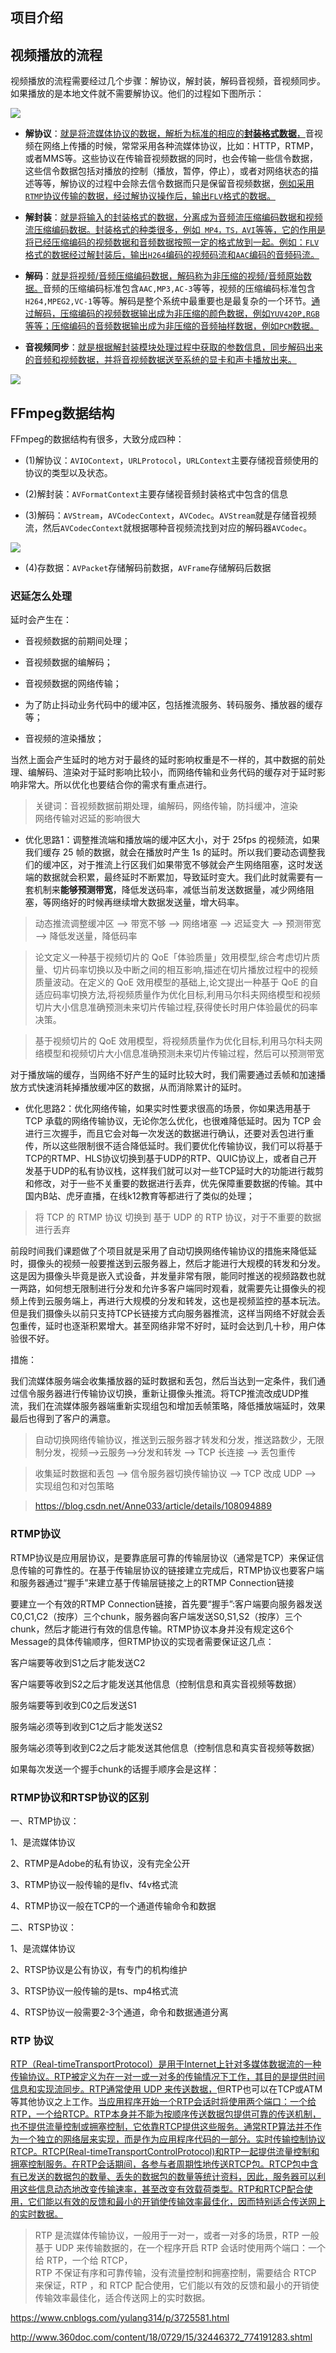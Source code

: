 ## 项目介绍


## 视频播放的流程

视频播放的流程需要经过几个步骤：解协议，解封装，解码音视频，音视频同步。如果播放的是本地文件就不需要解协议。他们的过程如下图所示：

![](./img/project/视频播放流程.png)

- **解协议**：<u>就是将流媒体协议的数据，解析为标准的相应的**封装格式数据**，</u>音视频在网络上传播的时候，常常采用各种流媒体协议，比如：HTTP，RTMP，或者MMS等。这些协议在传输音视频数据的同时，也会传输一些信令数据，这些信令数据包括对播放的控制（播放，暂停，停止），或者对网络状态的描述等等，解协议的过程中会除去信令数据而只是保留音视频数据，<u>例如采用`RTMP`协议传输的数据，经过解协议操作后，输出`FLV`格式的数据。</u>

- **解封装**：<u>就是将输入的封装格式的数据，分离成为音频流压缩编码数据和视频流压缩编码数据。封装格式的种类很多，例如` MP4，TS，AVI`等等，它的作用是将已经压缩编码的视频数据和音频数据按照一定的格式放到一起。例如：`FLV`格式的数据经过解封装后，输出`H264`编码的视频码流和`AAC`编码的音频码流。</u>

- **解码**：<u>就是将视频/音频压缩编码数据，解码称为非压缩的视频/音频原始数据。</u>音频的压缩编码标准包含`AAC,MP3,AC-3`等等，视频的压缩编码标准包含`H264,MPEG2,VC-1`等等。解码是整个系统中最重要也是最复杂的一个环节。<u>通过解码，压缩编码的视频数据输出成为非压缩的颜色数据，例如`YUV420P,RGB`等等；压缩编码的音频数据输出成为非压缩的音频抽样数据，例如`PCM`数据。</u>

- **音视频同步**：<u>就是根据解封装模块处理过程中获取的参数信息，同步解码出来的音频和视频数据，并将音视频数据送至系统的显卡和声卡播放出来。</u>

![](https://cdn.jsdelivr.net/gh/kendall-cpp/blogPic@main/寻offer总结/音视频播放流程.574tor5xrrc0.png)


## FFmpeg数据结构

FFmpeg的数据结构有很多，大致分成四种：
- (1)解协议：`AVIOContext`，`URLProtocol`，`URLContext`主要存储视音频使用的协议的类型以及状态。

- (2)解封装：`AVFormatContext`主要存储视音频封装格式中包含的信息

- (3)解码：`AVStream`，`AVCodecContext`，`AVCodec`。`AVStream`就是存储音视频流，然后`AVCodecContext`就根据哪种音视频流找到对应的解码器`AVCodec`。

![](https://cdn.jsdelivr.net/gh/kendall-cpp/blogPic@main/寻offer总结/ffmpeg数据结构02.2wmury82usk0.png)

- (4)存数据：`AVPacket`存储解码前数据，`AVFrame`存储解码后数据



### 迟延怎么处理

延时会产生在：

- 音视频数据的前期间处理；

- 音视频数据的编解码；

- 音视频数据的网络传输；

- 为了防止抖动业务代码中的缓冲区，包括推流服务、转码服务、播放器的缓存等；

- 音视频的渲染播放；


当然上面会产生延时的地方对于最终的延时影响权重是不一样的，其中数据的前处理、编解码、渲染对于延时影响比较小，而网络传输和业务代码的缓存对于延时影响非常大。所以优化也要结合你的需求有重点进行。


> 关键词：音视频数据前期处理，编解码，网络传输，防抖缓冲，渲染            
> 网络传输对迟延的影响很大

- 优化思路1：调整推流端和播放端的缓冲区大小，对于 25fps 的视频流，如果我们缓存 25 帧的数据，就会在播放时产生 1s 的延时。所以我们要动态调整我们的缓冲区，对于推流上行区我们如果带宽不够就会产生网络阻塞，这时发送端的数据就会积累，最终延时不断累加，导致延时变大。我们此时就需要有一套机制来**能够预测带宽**，降低发送码率，减低当前发送数据量，减少网络阻塞，等网络好的时候再继续增大数据发送量，增大码率。

> 动态推流调整缓冲区 --> 带宽不够 --> 网络堵塞 --> 迟延变大 --> 预测带宽 --> 降低发送量，降低码率

> 论文定义一种基于视频切片的 QoE「体验质量」效用模型,综合考虑切片质量、切片码率切换以及中断之间的相互影响,描述在切片播放过程中的视频质量波动。在定义的 QoE 效用模型的基础上,论文提出一种基于 QoE 的自适应码率切换方法,将视频质量作为优化目标,利用马尔科夫网络模型和视频切片大小信息准确预测未来切片传输过程,获得使长时用户体验最优的码率决策。

> 基于视频切片的 QoE 效用模型，将视频质量作为优化目标,利用马尔科夫网络模型和视频切片大小信息准确预测未来切片传输过程，然后可以预测带宽

对于播放端的缓存，当网络不好产生的延时比较大时，我们需要通过丢帧和加速播放方式快速消耗掉播放缓冲区的数据，从而消除累计的延时。

- 优化思路2：优化网络传输，如果实时性要求很高的场景，你如果选用基于 TCP 承载的网络传输协议，无论你怎么优化，也很难降低延时。因为 TCP 会进行三次握手，而且它会对每一次发送的数据进行确认，还要对丢包进行重传，所以这些限制很不适合降低延时。我们要优化传输协议，我们可以将基于TCP的RTMP、HLS协议切换到基于UDP的RTP、QUIC协议上，或者自己开发基于UDP的私有协议栈，这样我们就可以对一些TCP延时大的功能进行裁剪和修改，对于一些不关重要的数据进行丢弃，优先保障重要数据的传输。其中国内B站、虎牙直播，在线k12教育等都进行了类似的处理；

> 将 TCP 的 RTMP 协议 切换到 基于 UDP 的 RTP 协议，对于不重要的数据进行丢弃


前段时间我们课题做了个项目就是采用了自动切换网络传输协议的措施来降低延时，摄像头的视频一般要推送到云服务器上，然后才能进行大规模的转发和分发。这是因为摄像头毕竟是嵌入式设备，并发量非常有限，能同时推送的视频路数也就一两路，如何想无限制进行分发和允许多客户端同时观看，就需要先让摄像头的视频上传到云服务端上，再进行大规模的分发和转发，这也是视频监控的基本玩法。但是我们摄像头以前只支持TCP长链接方式向服务器推流，这样当网络不好就会丢包重传，延时也逐渐积累增大。甚至网络非常不好时，延时会达到几十秒，用户体验很不好。

措施：

我们流媒体服务端会收集播放器的延时数据和丢包，然后当达到一定条件，我们通过信令服务器进行传输协议切换，重新让摄像头推流。将TCP推流改成UDP推流，我们在流媒体服务器端重新实现组包和增加丢帧策略，降低播放端延时，效果最后也得到了客户的满意。

> 自动切换网络传输协议，推送到云服务器才转发和分发，推送路数少，无限制分发，视频-->云服务-->分发和转发 --> TCP 长连接 --> 丢包重传

> 收集延时数据和丢包 --> 信令服务器切换传输协议 --> TCP 改成 UDP --> 实现组包和对包策略

> https://blog.csdn.net/Anne033/article/details/108094889


### RTMP协议

RTMP协议是应用层协议，是要靠底层可靠的传输层协议（通常是TCP）来保证信息传输的可靠性的。在基于传输层协议的链接建立完成后，RTMP协议也要客户端和服务器通过“握手”来建立基于传输层链接之上的RTMP Connection链接

要建立一个有效的RTMP Connection链接，首先要“握手”:客户端要向服务器发送C0,C1,C2（按序）三个chunk，服务器向客户端发送S0,S1,S2（按序）三个chunk，然后才能进行有效的信息传输。RTMP协议本身并没有规定这6个Message的具体传输顺序，但RTMP协议的实现者需要保证这几点：

客户端要等收到S1之后才能发送C2

客户端要等收到S2之后才能发送其他信息（控制信息和真实音视频等数据）

服务端要等到收到C0之后发送S1

服务端必须等到收到C1之后才能发送S2

服务端必须等到收到C2之后才能发送其他信息（控制信息和真实音视频等数据）

如果每次发送一个握手chunk的话握手顺序会是这样：

### RTMP协议和RTSP协议的区别

一、RTMP协议：

1、是流媒体协议

2、RTMP是Adobe的私有协议，没有完全公开

3、RTMP协议一般传输的是flv、f4v格式流

4、RTMP协议一般在TCP的一个通道传输命令和数据

二、RTSP协议：

1、是流媒体协议

2、RTSP协议是公有协议，有专门的机构维护

3、RTSP协议一般传输的是ts、mp4格式流

4、RTSP协议一般需要2-3个通道，命令和数据通道分离

### RTP 协议

<u>RTP（Real-timeTransportProtocol）是用于Internet上针对多媒体数据流的一种传输协议。RTP被定义为在一对一或一对多的传输情况下工作，其目的是提供时间信息和实现流同步。RTP通常使用 UDP 来传送数据，</u>但RTP也可以在TCP或ATM等其他协议之上工作。<u>当应用程序开始一个RTP会话时将使用两个端口：一个给RTP，一个给RTCP。RTP本身并不能为按顺序传送数据包提供可靠的传送机制，也不提供流量控制或拥塞控制，它依靠RTCP提供这些服务。通常RTP算法并不作为一个独立的网络层来实现，而是作为应用程序代码的一部分。实时传输控制协议RTCP。RTCP(Real-timeTransportControlProtocol)和RTP一起提供流量控制和拥塞控制服务。在RTP会话期间，各参与者周期性地传送RTCP包。RTCP包中含有已发送的数据包的数量、丢失的数据包的数量等统计资料，因此，服务器可以利用这些信息动态地改变传输速率，甚至改变有效载荷类型。RTP和RTCP配合使用，它们能以有效的反馈和最小的开销使传输效率最佳化，因而特别适合传送网上的实时数据。</u>

> RTP 是流媒体传输协议，一般用于一对一，或者一对多的场景，RTP 一般基于 UDP 来传输数据的，在一个程序开启 RTP 会话时使用两个端口：一个给 RTP，一个给 RTCP，           
> RTP 不保证有序和可靠传输，没有流量控制和拥塞控制，需要结合 RTCP 来保证，RTP ，和 RTCP 配合使用，它们能以有效的反馈和最小的开销使传输效率最佳化，适合传送网上的实时数据。


https://www.cnblogs.com/yulang314/p/3725581.html

http://www.360doc.com/content/18/0729/15/32446372_774191283.shtml






